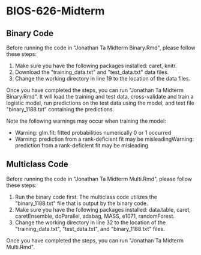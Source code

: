 # BIOS-626-Midterm

## Binary Code
Before running the code in "Jonathan Ta Midterm Binary.Rmd", please follow these steps:
1. Make sure you have the following packages installed: caret, knitr.
2. Download the "training_data.txt" and "test_data.txt" data files.
3. Change the working directory in line 19 to the location of the data files.

Once you have completed the steps, you can run "Jonathan Ta Midterm Binary.Rmd".
It will load the training and test data, cross-validate and train a logistic model, run predictions on the test data using the model, and text file "binary_1188.txt" containing the predictions.

Note the following warnings may occur when training the model:
* Warning: glm.fit: fitted probabilities numerically 0 or 1 occurred
* Warning: prediction from a rank-deficient fit may be misleadingWarning: prediction from a rank-deficient fit may be misleading

## Multiclass Code
Before running the code in "Jonathan Ta Midterm Multi.Rmd", please follow these steps:
1. Run the binary code first. The multiclass code utilizes the "binary_1188.txt" file that is output by the binary code.
2. Make sure you have the following packages installed: data.table, caret, caretEnsemble, doParallel, adabag, MASS, e1071, randomForest.
3. Change the working directory in line 32 to the location of the "training_data.txt", "test_data.txt", and "binary_1188.txt" files.

Once you have completed the steps, you can run "Jonathan Ta Midterm Multi.Rmd".

